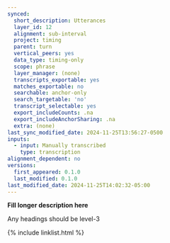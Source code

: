 ```yaml
---
synced:
  short_description: Utterances
  layer_id: 12
  alignment: sub-interval
  project: timing
  parent: turn
  vertical_peers: yes
  data_type: timing-only
  scope: phrase
  layer_manager: (none)
  transcripts_exportable: yes
  matches_exportable: no
  searchable: anchor-only
  search_targetable: 'no'
  transcript_selectable: yes
  export_includeCounts: .na
  export_includeAnchorSharing: .na
  extra: (none)
last_sync_modified_date: 2024-11-25T13:56:27-0500
inputs:
  - input: Manually transcribed
    type: transcription
alignment_dependent: no
versions:
  first_appeared: 0.1.0
  last_modified: 0.1.0
last_modified_date: 2024-11-25T14:02:32-05:00
---
```


**Fill longer description here**

Any headings should be level-3


{% include linklist.html %}
